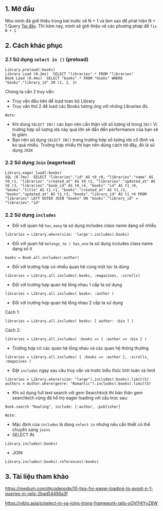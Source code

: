 ## 1. Mở đầu
Như mình đã giới thiệu trong bài trước về N + 1 và làm sao để phát hiện N + 1 Query [Tại đây](https://viblo.asia/p/bullet-gem-check-n-1-query-L4x5xwbalBM). Thì hôm nay, mình sẽ giới thiệu về các phương pháp để `fix N + 1` 
## 2. Cách khác phục
### 2.1 Sử dụng `select in ()` (preload)
```
Library.preload(:books)
Library Load (0.2ms)  SELECT "libraries".* FROM "libraries"
Book Load (0.4ms)  SELECT "books".* FROM "books" WHERE "books"."library_id" IN (1, 2, 3)
```
Chúng ta cần 2 truy vấn:
* Truy vấn đầu tiên để load toàn bộ Library
* Truy vấn thứ 2 để load các Books tương ứng với những Libraries đó.

`Note:` 
* Khi dùng `SELECT IN()` các bạn nên cẩn thận với số lượng id trong `IN()` Vì trường hợp số lượng ids này quá lớn sẽ dẫn đến performance của bạn sẽ bị giảm. 
* Bạn nên sử dụng `SELECT IN()` trong trường hợp số lượng ids cố định và ko quá nhiều. Trường hợp nhiều thì bạn nên dùng cách tới đây, đó là sử dụng `JOIN` 

### 2.2  Sử dụng `Join` (eagerload)
```
Library.eager_load(:books)
SQL (0.7ms)  SELECT "libraries"."id" AS t0_r0, "libraries"."name" AS t0_r1, "libraries"."created_at" AS t0_r2, "libraries"."updated_at" AS t0_r3, "libraries"."book_id" AS t0_r4, "books"."id" AS t1_r0, "books"."title" AS t1_r1, "books"."created_at" AS t1_r2, "books"."updated_at" AS t1_r3, "books"."library_id" AS t1_r4 FROM "libraries" LEFT OUTER JOIN "books" ON "books"."library_id" = "libraries"."id"
```
### 2.2 Sử dụng `includes` 
* Đối với quan hệ `has_many` ta sử dụng includes class name dạng số nhiều
 ```
libraries = Library.where(size: 'large').includes(:books)
```
* Đối với quan hệ `belongs_to / has_one` ta sử dụng includes class name dạng số it
```
books = Book.all.includes(:author)
```
* Đối với trường hợp có nhiều quan hệ cùng một lúc ta dùng
```
libraries = Library.all.includes(:books, :magazines, :scrolls)
```
* Đối với trường hợp quan hệ lồng nhau 1 cấp ta sử dụng
```
libraries = Library.all.includes( books: :author )
```
* Đối với trường hợp quan hệ lồng nhau 2 cấp ta sử dụng

Cách 1:
```
libraries = Library.all.includes( books: [ author: :bio ] )
```
Cách 2:
```
libraries = Library.all.includes( :books => { :author => :bio } )
```
* Trường hợp có các quan hệ lồng nhau và các quan hệ thông thường
```
libraries = Library.all.includes( { :books => :author }, :scrolls, :magazines )
```
* Đặt `includes` ngay sau câu truy vấn và trước biểu thức tính toán và limit
```
libraries = Library.where(size: "large").includes(:books).limit(5)
authors = Author.where(genre: "Romantic").includes(:books).limit(5)
```
* Khi sử dụng full text search với gem Searchkick thì bản thân gem searchkich cũng đã hổ trọ eager loading với cấu trúc sau:
```
Book.search "Rowling", include: [:author, :publisher]
```

`Note:` 
* Mặc định của `includes` là dùng `select in` nhưng nếu cần thiết có thể chuyển sang `joins`
* SELECT IN
```
Library.includes(:books)
```
* JOIN
```
Library.includes(:books).references(:books)
```
 ## 3. Tài liệu tham khảo
 https://medium.com/@codenode/10-tips-for-eager-loading-to-avoid-n-1-queries-in-rails-2bad54456a3f

https://viblo.asia/p/select-in-va-joins-trong-framework-rails-oOVlY4YyZ8W